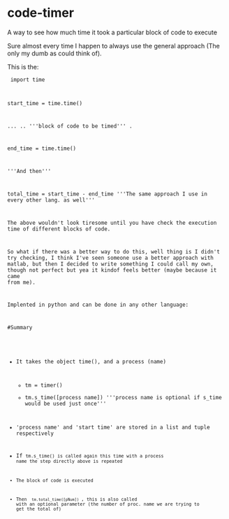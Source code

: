 # code-timer
A way to see how much time it took a particular block of code to execute

Sure almost every time I happen to always use the general approach (The only my dumb as could think of).

This is the:

<code> import time

start_time = time.time()

...
..        '''block of code to be timed'''
.

end_time = time.time()

'''And then'''

total_time = start_time - end_time '''The same approach I use in every other lang. as well'''

The above wouldn't look tiresome until you have check the execution time of different blocks of code.

So what if there was a better way to do this, well thing is I didn't try checking,
I think I've seen someone use a better approach with matlab, but then I decided to write something I could call my own, though not perfect but yea it kindof feels better (maybe because it came from me).

Implented in python and can be done in any other language:

#Summary

- It takes the object time(), and a process (name)
  - tm = timer()
  - tm.s_time([process name])  '''process name is optional if s_time would be used just once'''

- 'process name' and 'start time' are stored in a list and tuple respectively

- If <code>tm.s_time() is called again this time with a process name the step directly above is repeated

- The block of code is executed

- Then <code> tm.total_time([pNum]) </code>, this is also called with an optional parameter (the number of proc. name we are trying to get the total of)





